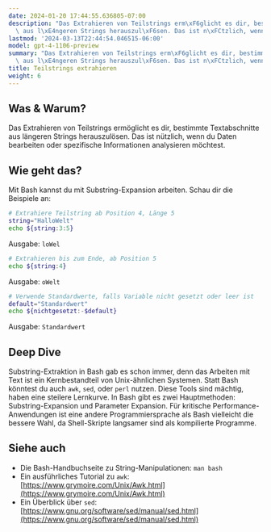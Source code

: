 ```yaml
---
date: 2024-01-20 17:44:55.636805-07:00
description: "Das Extrahieren von Teilstrings erm\xF6glicht es dir, bestimmte Textabschnitte\
  \ aus l\xE4ngeren Strings herauszul\xF6sen. Das ist n\xFCtzlich, wenn du Daten bearbeiten\u2026"
lastmod: '2024-03-13T22:44:54.046515-06:00'
model: gpt-4-1106-preview
summary: "Das Extrahieren von Teilstrings erm\xF6glicht es dir, bestimmte Textabschnitte\
  \ aus l\xE4ngeren Strings herauszul\xF6sen. Das ist n\xFCtzlich, wenn du Daten bearbeiten\u2026"
title: Teilstrings extrahieren
weight: 6
---
```


## Was & Warum?
Das Extrahieren von Teilstrings ermöglicht es dir, bestimmte Textabschnitte aus längeren Strings herauszulösen. Das ist nützlich, wenn du Daten bearbeiten oder spezifische Informationen analysieren möchtest.

## Wie geht das?
Mit Bash kannst du mit Substring-Expansion arbeiten. Schau dir die Beispiele an:

```Bash
# Extrahiere Teilstring ab Position 4, Länge 5
string="HalloWelt"
echo ${string:3:5}
```
Ausgabe: `loWel`

```Bash
# Extrahieren bis zum Ende, ab Position 5
echo ${string:4}
```
Ausgabe: `oWelt`

```Bash
# Verwende Standardwerte, falls Variable nicht gesetzt oder leer ist
default="Standardwert"
echo ${nichtgesetzt:-$default}
```
Ausgabe: `Standardwert`

## Deep Dive
Substring-Extraktion in Bash gab es schon immer, denn das Arbeiten mit Text ist ein Kernbestandteil von Unix-ähnlichen Systemen. Statt Bash könntest du auch `awk`, `sed`, oder `perl` nutzen. Diese Tools sind mächtig, haben eine steilere Lernkurve. In Bash gibt es zwei Hauptmethoden: Substring-Expansion und Parameter Expansion. Für kritische Performance-Anwendungen ist eine andere Programmiersprache als Bash vielleicht die bessere Wahl, da Shell-Skripte langsamer sind als kompilierte Programme.

## Siehe auch
- Die Bash-Handbuchseite zu String-Manipulationen: `man bash`
- Ein ausführliches Tutorial zu `awk`: [https://www.grymoire.com/Unix/Awk.html](https://www.grymoire.com/Unix/Awk.html)
- Ein Überblick über `sed`: [https://www.gnu.org/software/sed/manual/sed.html](https://www.gnu.org/software/sed/manual/sed.html)
